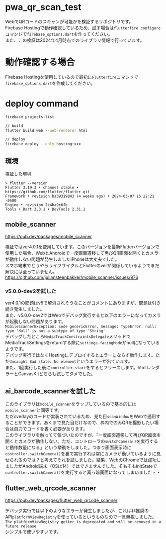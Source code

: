 # pwa_qr_scan_test
WebでQRコードのスキャンが可能かを検証するリポジトリです。  
Firebase Hostingで動作確認しているため、試す場合は`flutterfire configure`コマンドで`firebase_options.dart`を作ってください。  
また、この検証は2024年4月時点でのライブラリ情報で行っています。  

# 動作確認する場合
Firebase Hostingを使用しているので最初に`Flutterfire`コマンドで`firebase_options.dart`を作成してください。  

# deploy command
```cmd
firebase projects:list

// build
flutter build web --web-renderer html

// deploy
firebase deploy --only hosting:xxx
```

## 環境
検証した環境
```
> flutter --version
Flutter 3.19.3 • channel stable • https://github.com/flutter/flutter.git
Framework • revision ba39319843 (4 weeks ago) • 2024-03-07 15:22:21 -0600
Engine • revision 2e4ba9c6fb
Tools • Dart 3.3.1 • DevTools 2.31.1
```

## mobile_scanner
https://pub.dev/packages/mobile_scanner

検証ではver4.0.1を使用しています。このバージョンを最新Flutterバージョンで使用した場合、WebとAndroidで一度画面遷移して再びQR画面を開くとカメラが動作しない問題が発生しましたiPhoneは大丈夫でした。  
スマホ端末でどうやらライフサイクルとFlutterのverが関係しているようでまだ解決には至っていません。  
https://github.com/juliansteenbakker/mobile_scanner/issues/976  

### v5.0.0-dev2を試した
ver4.0.1の問題はv5で解消されそうなことがコメントにありますが、問題は引き続き発生しました。  
また、v5.0.0-dev2ではWebでデバッグ実行すると以下のエラーになってカメラが起動しない問題があります。  
`MobileScannerException: code genericError, message: TypeError: null: type 'Null' is not a subtype of type 'String'`  
デバッグしたところ`MediaTrackConstraintsDelegate`メソッドでMediaTrackSettingsをreturnする際に`settings.facingMode`がnullになっているようです。  
デバッグ実行ではなくHostingにデプロイするとエラーにならず動作します。ただ`Uncaught Bad state: No element`というエラーが出ています。  
また、1回実行した後に`controller.start`をするとフリーズします。htmlレンダラーとCanvasKitどちらも試してダメでした。

## ai_barcode_scannerを試した
このライブラリは`mobile_scanner`をラップしているので基本的には`mobile_scanner`と同等です。  
ただoverlayのコードが実装されているため、見た目`scanWindow`をWebで適用することができます。あくまで見た目だけなので、枠内でのみQRを撮影したい場合は自力でコードを書く必要があります。  
このライブラリを触ってて気づいたのですが、「一度画面遷移して再びQR画面を開くとカメラが動作しない。ただ、コントローラの`switchCamera()`を実行すると動作数量になる」という挙動をしました。つまり画面表示時に`controller.switchCamera()`を裏で実行すれば常にカメラが動いているように見せられるのでは？と考えてそれを試しました。結果、WebのChromeでは成功しましたがAndroid端末（OSは14）ではできませんでした。そもそもinitStateで`controller.switchCamera()`を実行すると真っ暗画面になってしまいました・・


## flutter_web_qrcode_scanner
https://pub.dev/packages/flutter_web_qrcode_scanner

デバッグ実行では以下のようなエラーが発生しましたが、これは非推奨のAPI`platformViewRegistry`を使っているというものなので一旦無視しました。
`The platformViewRegistry getter is deprecated and will be removed in a future release`  
シンプルで使いやすいです。